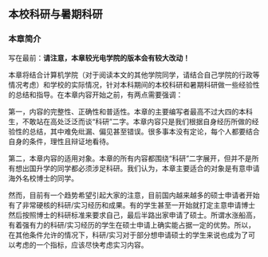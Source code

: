 ## 本校科研与暑期科研

### 本章简介
写在最前：**请注意，本章较光电学院的版本会有较大改动！**

本章将结合计算机学院（对于阅读本文的其他学院同学，请结合自己学院的行政等情况考虑）和学校的实际情况，针对本科期间的本校科研和暑期科研做一些经验性的总结和指导。在本章内容开始之前，有两点需要强调：

第一，内容的完整性、正确性和普适性。本章的主要编写者最高不过大四的本科生，不敢站在高处泛泛而谈“科研”二字。本章内容只是我们根据自身经历所做的经验性的总结，其中难免纰漏、偏见甚至错误。很多事本没有定论，每个人都要结合自身的条件，理性且辩证地看待。

第二，本章内容的适用对象。本章的所有内容都围绕“科研”二字展开，但并不是所有想出国升学的同学都必须涉足科研。我们认为，本章主要适合的对象是有意申请海外名校博士的同学。

然而，目前有一个趋势希望引起大家的注意，目前国内越来越多的硕士申请者开始有了非常硬核的科研/实习经历和成果。有的学生甚至一开始就打定主意申请博士然后按照博士的科研标准来要求自己，最后半路出家申请了硕士。所谓水涨船高，有着强有力的科研/实习经历的学生在硕士申请上确实能占据一定的优势。所以，在其他条件允许的情况下，科研/实习对于部分想申请硕士的学生来说也成为了可以考虑的一个指标，应该尽快考虑实习内容。
